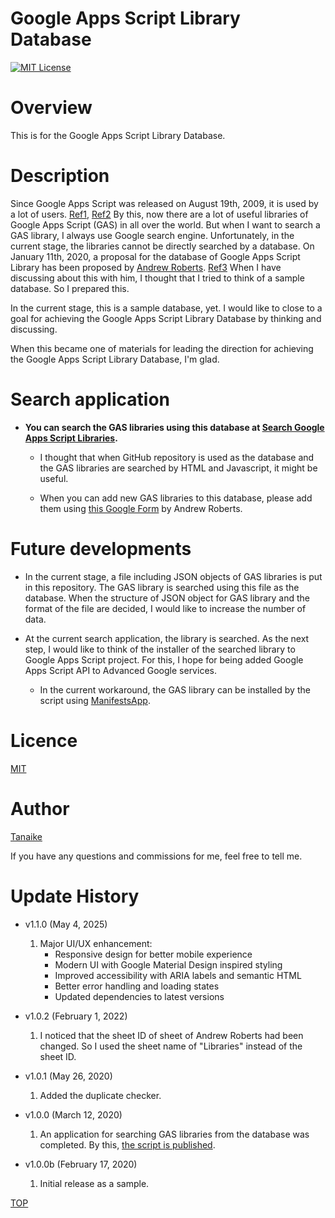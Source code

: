 # Google Apps Script Library Database

<a name="top"></a>
[![MIT License](http://img.shields.io/badge/license-MIT-blue.svg?style=flat)](LICENCE)

<a name="overview"></a>

# Overview

This is for the Google Apps Script Library Database.

<a name="description"></a>

# Description

Since Google Apps Script was released on August 19th, 2009, it is used by a lot of users. [Ref1](https://gist.github.com/tanaikech/4e4f1ca20b8dbce08f87289db415df7d), [Ref2](https://gist.github.com/tanaikech/fd7dbc6d630fd0550c32159635cecc96) By this, now there are a lot of useful libraries of Google Apps Script (GAS) in all over the world. But when I want to search a GAS library, I always use Google search engine. Unfortunately, in the current stage, the libraries cannot be directly searched by a database. On January 11th, 2020, a proposal for the database of Google Apps Script Library has been proposed by [Andrew Roberts](https://github.com/andrewroberts). [Ref3](https://groups.google.com/forum/#!topic/google-apps-script-community/sXO6_vCIbgI) When I have discussing about this with him, I thought that I tried to think of a sample database. So I prepared this.

In the current stage, this is a sample database, yet. I would like to close to a goal for achieving the Google Apps Script Library Database by thinking and discussing.

When this became one of materials for leading the direction for achieving the Google Apps Script Library Database, I'm glad.

# Search application

- **You can search the GAS libraries using this database at [Search Google Apps Script Libraries](https://sites.google.com/view/search-gas-libraries).**

  - I thought that when GitHub repository is used as the database and the GAS libraries are searched by HTML and Javascript, it might be useful.

  - When you can add new GAS libraries to this database, please add them using [this Google Form](https://docs.google.com/forms/d/e/1FAIpQLSckRzFtF-i1CUwdhA21GteWok9p5-_G4Py3PH5bC9KaqXoOxA/viewform) by Andrew Roberts.

# Future developments

- In the current stage, a file including JSON objects of GAS libraries is put in this repository. The GAS library is searched using this file as the database. When the structure of JSON object for GAS library and the format of the file are decided, I would like to increase the number of data.

- At the current search application, the library is searched. As the next step, I would like to think of the installer of the searched library to Google Apps Script project. For this, I hope for being added Google Apps Script API to Advanced Google services.
  - In the current workaround, the GAS library can be installed by the script using [ManifestsApp](https://github.com/tanaikech/ManifestsApp).

# Licence

[MIT](LICENCE)

<a name="author"></a>

# Author

[Tanaike](https://tanaikech.github.io/about/)

If you have any questions and commissions for me, feel free to tell me.

<a name="updatehistory"></a>

# Update History

- v1.1.0 (May 4, 2025)

  1. Major UI/UX enhancement:
     - Responsive design for better mobile experience
     - Modern UI with Google Material Design inspired styling
     - Improved accessibility with ARIA labels and semantic HTML
     - Better error handling and loading states
     - Updated dependencies to latest versions

- v1.0.2 (February 1, 2022)

  1. I noticed that the sheet ID of sheet of Andrew Roberts had been changed. So I used the sheet name of "Libraries" instead of the sheet ID.

- v1.0.1 (May 26, 2020)

  1. Added the duplicate checker.

- v1.0.0 (March 12, 2020)

  1. An application for searching GAS libraries from the database was completed. By this, [the script is published](https://github.com/tanaikech/Google-Apps-Script-Library-Database/blob/master/searchApp.html).

- v1.0.0b (February 17, 2020)

  1. Initial release as a sample.

[TOP](#top)
